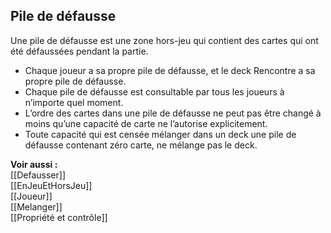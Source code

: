 ## Pile de défausse
Une pile de défausse est une zone hors-jeu qui contient des cartes qui ont été défaussées pendant la partie. 

- Chaque joueur a sa propre pile de défausse, et le deck Rencontre a sa propre pile de défausse. 
- Chaque pile de défausse est consultable par tous les joueurs à n’importe quel moment. 
- L’ordre des cartes dans une pile de défausse ne peut pas être changé à moins qu’une capacité de carte ne l’autorise explicitement. 
- Toute capacité qui est censée mélanger dans un deck une pile de défausse contenant zéro carte, ne mélange pas le deck.

**Voir aussi :**  
[[Defausser]]  
[[EnJeuEtHorsJeu]]  
[[Joueur]]  
[[Melanger]]  
[[Propriété et contrôle]]